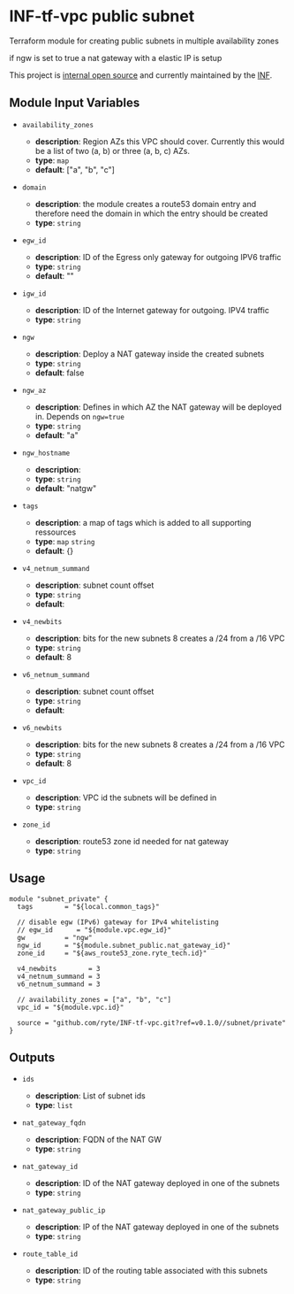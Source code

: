 # INF-tf-vpc public subnet

Terraform module for creating public subnets in multiple availability zones

if ngw is set to true a nat gateway with a elastic IP is setup

This project is [internal open source](https://en.wikipedia.org/wiki/Inner_source)
and currently maintained by the [INF](https://github.com/orgs/ryte/teams/inf).


## Module Input Variables


- `availability_zones`
    -  __description__: Region AZs this VPC should cover. Currently this would be a list of two (a, b) or three (a, b, c) AZs.
    -  __type__: `map`
    -  __default__: ["a", "b", "c"]

- `domain`
    -  __description__: the module creates a route53 domain entry and therefore need the domain in which the entry should be created
    -  __type__: `string`

- `egw_id`
    -  __description__: ID of the Egress only gateway for outgoing IPV6 traffic
    -  __type__: `string`
    -  __default__: ""

- `igw_id`
    -  __description__: ID of the Internet gateway for outgoing. IPV4 traffic
    -  __type__: `string`

- `ngw`
    -  __description__: Deploy a NAT gateway inside the created subnets
    -  __type__: `string`
    -  __default__: false

- `ngw_az`
    -  __description__: Defines in which AZ the NAT gateway will be deployed in. Depends on `ngw=true`
    -  __type__: `string`
    -  __default__: "a"

- `ngw_hostname`
    -  __description__:
    -  __type__: `string`
    -  __default__: "natgw"

- `tags`
    -  __description__: a map of tags which is added to all supporting ressources
    -  __type__: `map` `string`
    -  __default__: {}

- `v4_netnum_summand`
    -  __description__: subnet count offset
    -  __type__: `string`
    -  __default__:

- `v4_newbits`
    -  __description__: bits for the new subnets 8 creates a /24 from a /16 VPC
    -  __type__: `string`
    -  __default__: 8

- `v6_netnum_summand`
    -  __description__: subnet count offset
    -  __type__: `string`
    -  __default__:

- `v6_newbits`
    -  __description__: bits for the new subnets 8 creates a /24 from a /16 VPC
    -  __type__: `string`
    -  __default__: 8

- `vpc_id`
    -  __description__: VPC id the subnets will be defined in
    -  __type__: `string`

- `zone_id`
    -  __description__: route53 zone id needed for nat gateway
    -  __type__: `string`


## Usage

```hcl
module "subnet_private" {
  tags        = "${local.common_tags}"

  // disable egw (IPv6) gateway for IPv4 whitelisting
  // egw_id      = "${module.vpc.egw_id}"
  gw          = "ngw"
  ngw_id      = "${module.subnet_public.nat_gateway_id}"
  zone_id     = "${aws_route53_zone.ryte_tech.id}"

  v4_newbits        = 3
  v4_netnum_summand = 3
  v6_netnum_summand = 3

  // availability_zones = ["a", "b", "c"]
  vpc_id = "${module.vpc.id}"

  source = "github.com/ryte/INF-tf-vpc.git?ref=v0.1.0//subnet/private"
}
```

## Outputs

- `ids`
    -  __description__: List of subnet ids
    -  __type__: `list`

 - `nat_gateway_fqdn`
    -  __description__: FQDN of the NAT GW
    -  __type__: `string`

 - `nat_gateway_id`
    -  __description__: ID of the NAT gateway deployed in one of the subnets
    -  __type__: `string`

 - `nat_gateway_public_ip`
    -  __description__: IP of the NAT gateway deployed in one of the subnets
    -  __type__: `string`

 - `route_table_id`
    -  __description__: ID of the routing table associated with this subnets
    -  __type__: `string`
